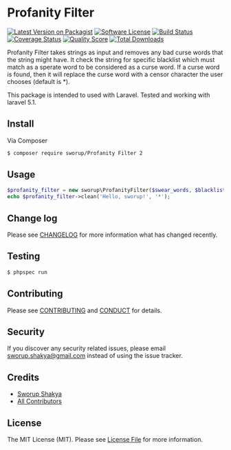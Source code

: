 # Profanity Filter

[![Latest Version on Packagist][ico-version]][link-packagist]
[![Software License][ico-license]](LICENSE.md)
[![Build Status][ico-travis]][link-travis]
[![Coverage Status][ico-scrutinizer]][link-scrutinizer]
[![Quality Score][ico-code-quality]][link-code-quality]
[![Total Downloads][ico-downloads]][link-downloads]

Profanity Filter takes strings as input and removes any bad curse words that the string might have. It check the string for specific blacklist which must match as a sperate word to be considered as a curse word. If a curse word is found, then it will replace the curse word with a censor character the user chooses (default is *).

This package is intended to used with Laravel. Tested and working with laravel 5.1.

## Install

Via Composer

``` bash
$ composer require sworup/Profanity Filter 2
```

## Usage

``` php
$profanity_filter = new sworup\ProfanityFilter($swear_words, $blacklist, $replace);
echo $profanity_filter->clean('Hello, sworup!', '*');
```

## Change log

Please see [CHANGELOG](CHANGELOG.md) for more information what has changed recently.

## Testing

``` bash
$ phpspec run
```

## Contributing

Please see [CONTRIBUTING](CONTRIBUTING.md) and [CONDUCT](CONDUCT.md) for details.

## Security

If you discover any security related issues, please email sworup.shakya@gmail.com instead of using the issue tracker.

## Credits

- [Sworup Shakya][link-author]
- [All Contributors][link-contributors]

## License

The MIT License (MIT). Please see [License File](LICENSE.md) for more information.

[ico-version]: https://img.shields.io/packagist/v/sworup/profanityfilter.svg?style=flat-square
[ico-license]: https://img.shields.io/badge/license-MIT-brightgreen.svg?style=flat-square
[ico-travis]: https://img.shields.io/travis/sworup/profanityfilter/master.svg?style=flat-square
[ico-scrutinizer]: https://img.shields.io/scrutinizer/coverage/g/sworup/profanityfilter.svg?style=flat-square
[ico-code-quality]: https://img.shields.io/scrutinizer/g/sworup/profanityfilter.svg?style=flat-square
[ico-downloads]: https://img.shields.io/packagist/dt/sworup/profanityfilter.svg?style=flat-square

[link-packagist]: https://packagist.org/packages/sworup/profanityfilter
[link-travis]: https://travis-ci.org/sworup/profanityfilter
[link-scrutinizer]: https://scrutinizer-ci.com/g/sworup/profanityfilter/code-structure
[link-code-quality]: https://scrutinizer-ci.com/g/sworup/profanityfilter
[link-downloads]: https://packagist.org/packages/sworup/profanityfilter
[link-author]: https://github.com/sworup
[link-contributors]: ../../contributors
